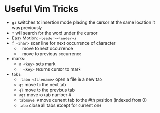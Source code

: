 
# Useful Vim Tricks

+ `gi` switches to insertion mode placing the cursor at the same location it was previously
+ `*` will search for the word under the cursor
+ Easy Motion: `<leader><leader>s`
+ `f <char>` scan line for next occurrence of character
  + `;` move to next occurrence
  + `,` move to previous occurrence
+ marks:
  + `m <key>` sets mark
  + `' <key>` returns cursor to mark
+ tabs:
  + `:tabn <filename>` open a file in a new tab 
  + `gt` move to the next tab
  + `gT` move to the previous tab
  + `#gt` move to tab number #
  + `tabmove #` move current tab to the #th position (indexed from 0)
  + `tabo` close all tabs except for current one

